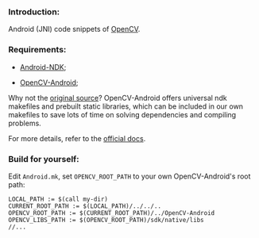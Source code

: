 ### Introduction:

Android (JNI) code snippets of [OpenCV][1].

### Requirements:

* [Android-NDK][2];

* [OpenCV-Android][3];

Why not the [original source][4]? OpenCV-Android offers universal ndk makefiles and prebuilt static libraries, which can be included in our own makefiles to save lots of time on solving dependencies and compiling problems.

For more details, refer to the [official docs][5].

### Build for yourself:

Edit `Android.mk`, set `OPENCV_ROOT_PATH` to your own OpenCV-Android's root path:

```shell
LOCAL_PATH := $(call my-dir)
CURRENT_ROOT_PATH := $(LOCAL_PATH)/../../..
OPENCV_ROOT_PATH := $(CURRENT_ROOT_PATH)/../OpenCV-Android
OPENCV_LIBS_PATH := $(OPENCV_ROOT_PATH)/sdk/native/libs
//...
```

[1]: http://opencv.org/
[2]: http://developer.android.com/tools/sdk/ndk/index.html
[3]: http://sourceforge.net/projects/opencvlibrary/files/opencv-android/
[4]: https://github.com/Itseez/opencv
[5]: http://docs.opencv.org/2.4/doc/tutorials/introduction/android_binary_package/dev_with_OCV_on_Android.html
